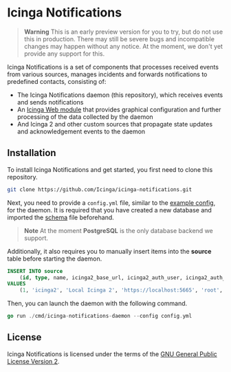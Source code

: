 # Icinga Notifications

> **Warning**
> This is an early preview version for you to try, but do not use this in production. There may still be severe bugs
> and incompatible changes may happen without any notice. At the moment, we don't yet provide any support for this.

Icinga Notifications is a set of components that processes received events from various sources, manages incidents and
forwards notifications to predefined contacts, consisting of:

* The Icinga Notifications daemon (this repository), which receives events and sends notifications
* An [Icinga Web module](https://github.com/Icinga/icinga-notifications-web) that provides graphical configuration and further processing of the data collected by the daemon
* And Icinga 2 and other custom sources that propagate state updates and acknowledgement events to the daemon

## Installation

To install Icinga Notifications and get started, you first need to clone this repository.
```bash
git clone https://github.com/Icinga/icinga-notifications.git
```

Next, you need to provide a `config.yml` file, similar to the [example config](config.example.yml), for the daemon.
It is required that you have created a new database and imported the [schema](schema/pgsql/schema.sql) file beforehand.
> **Note**
> At the moment **PostgreSQL** is the only database backend we support.

Additionally, it also requires you to manually insert items into the **source** table before starting the daemon.
```sql
INSERT INTO source
    (id, type, name, icinga2_base_url, icinga2_auth_user, icinga2_auth_pass, icinga2_insecure_tls)
VALUES
    (1, 'icinga2', 'Local Icinga 2', 'https://localhost:5665', 'root', 'icinga', 'y');
```

Then, you can launch the daemon with the following command.
```go
go run ./cmd/icinga-notifications-daemon --config config.yml
```

## License

Icinga Notifications is licensed under the terms of the [GNU General Public License Version 2](LICENSE).
